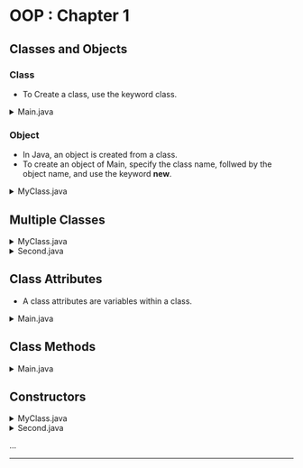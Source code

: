# OOP : Chapter 1

## Classes and Objects

### Class

- To Create a class, use the keyword class.

<details>
<summary>Main.java</summary>

```java
public class Main{  // <--
    int x = 5;
}

// javac Main.java
// java main
```
</details>

### Object

- In Java, an object is created from a class.
- To create an object of Main, specify the class name, follwed by the object name, and use the keyword <b>new</b>.

<details>
<summary>MyClass.java</summary>

```java
class MyClass{
    int age = 18;
    void getAge(){
        System.out.println(this.age);
    }

    public static void main(String[] args){
        MyClass obj = new MyClass();
        
        int age = obj.age;                      // <--
        System.out.println("age : " + age);

        obj.getAge();
    }
}
```
</details>

## Multiple Classes

<details>
<summary>MyClass.java</summary>

```java
class MyClass{
    int age = 18;
    void getAge(){
        System.out.println(this.age);
    }
}
```
</details>

<details>
<summary>Second.java</summary>

```java
public class Second {
    public static void main(String[] args){
        MyClass obj = new MyClass();
        
        int age = obj.age;
        System.out.println("age : " + age);

        obj.age = 34;
        obj.getAge();
    }
}

```
</details>

## Class Attributes
- A class attributes are variables within a class.

<details>
<summary>Main.java</summary>

```java
class Main{
    int x = 5;  // <--
    int y = 3;  // <--
}
```
</details>

## Class Methods

<details>
<summary>Main.java</summary>

```java
class Main{
    void myMethod(){                        // <--
        System.out.println("Hello World!");
    }
}
```
</details>

## Constructors

<details>
<summary>MyClass.java</summary>

```java
class MyClass{

    MyClass(){                                      // <--
        System.out.println("This is constructor");
    }
}
```
</details>

<details>
<summary>Second.java</summary>

```java
public class Second {
    public static void main(String[] args){
        MyClass obj = new MyClass();
        
        int age = obj.age;
        System.out.println("age : " + age);
    }
}
```
</details>

...

---